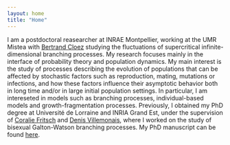 ```yaml
---
layout: home
title: "Home"
---
```

I am a postdoctoral reasearcher at INRAE Montpellier, working at the UMR Mistea with <a href='https://sites.google.com/view/bertrandcloez'>Bertrand Cloez</a> studying the fluctuations of supercritical infinite-dimensional branching processes. My research focuses mainly in the interface of probability theory and population dynamics. My main interest is the study of processes describing the evolution of populations that can be affected by stochastic factors such as reproduction, mating, mutations or infections, and how these factors influence their asymptotic behavior both in long time and/or in large initial population settings. In particular, I am intereseted in models such as branching processes, individual-based models and growth-fragmentation processes. Previously, I obtained my PhD degree at Université de Lorraine and INRIA Grand Est, under the supervision of <a href='http://coralie-fritsch.perso.math.cnrs.fr'>Coralie Fritsch</a> and <a href='http://www.normalesup.org/~villemonais/'>Denis Villemonais</a>, where I worked on the study of bisexual Galton-Watson branching processes. My PhD manuscript can be found <a href='https://theses.fr/2023LORR0285'>here</a>.
